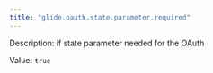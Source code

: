 ```yaml
---
title: "glide.oauth.state.parameter.required"
---
```


Description: if state parameter needed for the OAuth

Value: `true`
